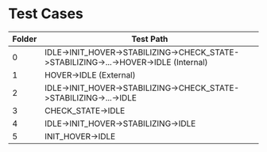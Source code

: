 Test Cases
=====================================================================================================
| Folder	| Test Path
| --------- | -------------------------------------------------------------------------------------
| 0			| IDLE->INIT_HOVER->STABILIZING->CHECK_STATE->STABILIZING->...->HOVER->IDLE (Internal)
| 1			| HOVER->IDLE (External)
| 2			| IDLE->INIT_HOVER->STABILIZING->CHECK_STATE->STABILIZING->...->IDLE
| 3			| CHECK_STATE->IDLE
| 4			| IDLE->INIT_HOVER->STABILIZING->IDLE
| 5			| INIT_HOVER->IDLE
